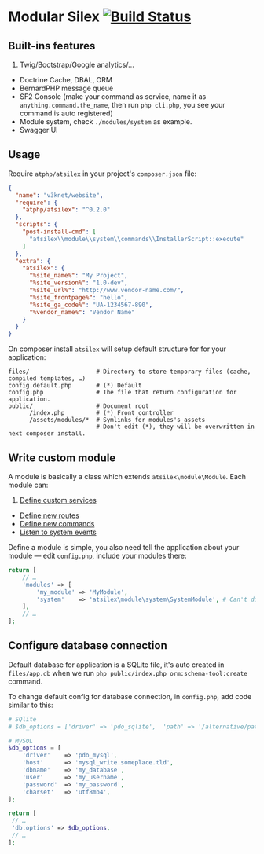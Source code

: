 Modular Silex [![Build Status](https://travis-ci.org/atphp/atsilex.svg?branch=0.2)](https://travis-ci.org/atphp/atsilex)
====

## Built-ins features

1. Twig/Bootstrap/Google analytics/…
- Doctrine Cache, DBAL, ORM
- BernardPHP message queue
- SF2 Console (make your command as service, name it as `anything.command.the_name`, then run `php cli.php`, you see your command is auto registered)
- Module system, check `./modules/system` as example.
- Swagger UI

## Usage

Require `atphp/atsilex` in your project's `composer.json` file:

```json
{
  "name": "v3knet/website",
  "require": {
    "atphp/atsilex": "^0.2.0"
  },
  "scripts": {
    "post-install-cmd": [
      "atsilex\\module\\system\\commands\\InstallerScript::execute"
    ]
  },
  "extra": {
    "atsilex": {
      "%site_name%": "My Project",
      "%site_version%": "1.0-dev",
      "%site_url%": "http://www.vendor-name.com/",
      "%site_frontpage%": "hello",
      "%site_ga_code%": "UA-1234567-890",
      "%vendor_name%": "Vendor Name"
    }
  }
}
```

On composer install `atsilex` will setup default structure for for your application:

```
files/                   # Directory to store temporary files (cache, compiled templates, …)
config.default.php       # (*) Default 
config.php               # The file that return configuration for application.
public/                  # Document root
      /index.php         # (*) Front controller
      /assets/modules/*  # Symlinks for modules's assets
                         # Don't edit (*), they will be overwritten in next composer install.
```

## Write custom module

A module is basically a class which extends `atsilex\module\Module`. Each module can:

1. [Define custom services](https://github.com/atphp/atsilex/blob/0.1/modules/system/resources/docs/DI.md)
- [Define new routes](http://j.mp/1U9Xpwx)
- [Define new commands](http://j.mp/1WOXsSL)
- [Listen to system events](http://j.mp/1WOXutP)

Define a module is simple, you also need tell the application about your module — 
edit `config.php`, include your modules there:

```php
return [
    // …
    'modules' => [
        'my_module' => 'MyModule',
        'system'    => 'atsilex\module\system\SystemModule', # Can't disable
    ],
    // …
];
```

## Configure database connection

Default database for application is a SQLite file, it's auto created in `files/app.db`
when we run `php public/index.php orm:schema-tool:create` command.

To change default config for database connection, in `config.php`, add code similar to this:

```php
# SQlite
# $db_options = ['driver' => 'pdo_sqlite',  'path' => '/alternative/path/to/app.db'];

# MySQL
$db_options = [
    'driver'    => 'pdo_mysql',
    'host'      => 'mysql_write.someplace.tld',
    'dbname'    => 'my_database',
    'user'      => 'my_username',
    'password'  => 'my_password',
    'charset'   => 'utf8mb4',
];

return [
 // …
 'db.options' => $db_options,
 // …
];
```
